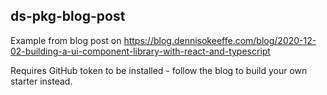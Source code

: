 ## ds-pkg-blog-post

Example from blog post on https://blog.dennisokeeffe.com/blog/2020-12-02-building-a-ui-component-library-with-react-and-typescript

Requires GitHub token to be installed - follow the blog to build your own starter instead.
